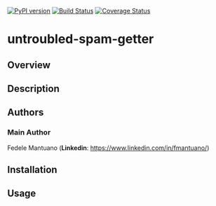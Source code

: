 [![PyPI version]()]()
[![Build Status]()]()
[![Coverage Status]()]()

# untroubled-spam-getter

## Overview


## Description


## Authors

### Main Author
Fedele Mantuano (**Linkedin**: https://www.linkedin.com/in/fmantuano/)


## Installation


## Usage
